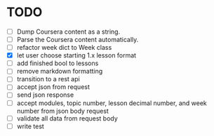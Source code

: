 # TODO

- [ ] Dump Coursera content as a string.
- [ ] Parse the Coursera content automatically.
- [ ] refactor week dict to Week class
- [x] let user choose starting 1.x lesson format
- [ ] add finished bool to lessons
- [ ] remove markdown formatting
- [ ] transition to a rest api
- [ ] accept json from request
- [ ] send json response
- [ ] accept modules, topic number, lesson decimal number, and week number from json body request
- [ ] validate all data from request body
- [ ] write test
